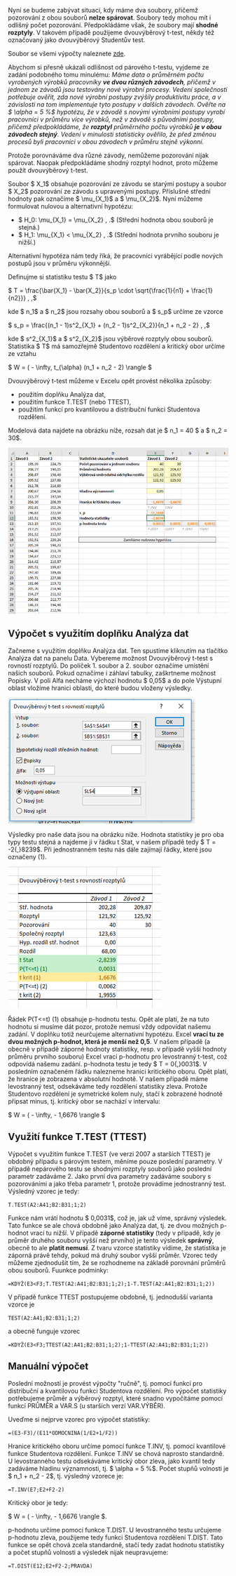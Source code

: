 Nyní se budeme zabývat situací, kdy máme dva soubory, přičemž pozorování z obou souborů **nelze spárovat**. Soubory tedy mohou mít i odlišný počet pozorování. Předpokládáme však, že soubory mají **shodné rozptyly**. V takovém případě použijeme dvouvýběrový t-test, někdy též označovaný jako dvouvýběrový Studentův test.

Soubor se všemi výpočty naleznete [zde](media/t-test-dvouvyberovy/dvouvyberovy_t-test.xlsx).

Abychom si přesně ukázali odlišnost od párového t-testu, vyjdeme ze zadání podobného tomu minulému: *Máme data o průměrném počtu vyrobených výrobků pracovníky **ve dvou různých závodech**, přičemž v jednom ze závodů jsou testovány nové výrobní procesy. Vedení společnosti potřebuje ověřit, zda nové výrobní postupy zvýšily produktivitu práce, a v závislosti na tom implementuje tyto postupy v dalších závodech. Ověřte na $ \alpha = 5 %$ hypotézu, že v závodě s novými výrobními postupy vyrobí pracovníci v průměru více výrobků, než v závodě s původními postupy, přičemž předpokládáme, že **rozptyl** průměrného počtu výrobků **je v obou závodech stejný**. Vedení v minulosti statisticky ověřilo, že před změnou procesů byli pracovníci v obou závodech v průměru stejně výkonní.*

Protože porovnáváme dva různé závody, nemůžeme pozorování nijak spárovat. Naopak předpokládáme shodný rozptyl hodnot, proto můžeme použít dvouvýběrový t-test.

Soubor $ X_1$ obsahuje pozorování ze závodu se starými postupy a soubor $ X_2$ pozorování ze závodu s upravenými postupy. Příslušné střední hodnoty pak označíme $ \mu_{X_1}$ a $ \mu_{X_2}$. Nyní můžeme formulovat nulovou a alternativní hypotézu:

* $ H_0: \mu_{X_1} = \mu_{X_2} \, .$ (Střední hodnota obou souborů je stejná.)
* $ H_1: \mu_{X_1} < \mu_{X_2} \, .$ (Střední hodnota prvního souboru je nižší.)

Alternativní hypotéza nám tedy říká, že pracovníci vyrábějící podle nových postupů jsou v průměru výkonnější.

Definujme si statistiku testu $ T$ jako

$ T = \frac{\bar{X_1} - \bar{X_2}}{s_p \cdot \sqrt{\frac{1}{n1} + \frac{1}{n2}}} \, ,$

kde $ n_1$ a $ n_2$ jsou rozsahy obou souborů a $ s_p$ určíme ze vzorce

$ s_p = \frac{(n_1 - 1)s^2_{X_1} + (n_2 - 1)s^2_{X_2}}{n_1 + n_2 - 2} \, ,$

kde $ s^2_{X_1}$ a $ s^2_{X_2}$ jsou výběrové rozptyly obou souborů. Statistika $ T$ má samozřejmě Studentovo rozdělení a kritický obor určíme ze vztahu

$ W = ( - \infty,  t_{\alpha} (n_1 + n_2 - 2) \rangle $

Dvouvýběrový t-test můžeme v Excelu opět provést několika způsoby:

* použitím doplňku Analýza dat,
* použitím funkce T.TEST (nebo TTEST),
* použitím funkcí pro kvantilovou a distribuční funkci Studentova rozdělení.

Modelová data najdete na obrázku níže, rozsah dat je $ n_1 = 40 $ a $ n_2 = 30$.

![dvouvýběrový t-test data](media/t-test-dvouvyberovy/dvouvc3bdbc49brovc3bd-t-test-data.png)

## Výpočet s využitím doplňku Analýza dat

Začneme s využitím doplňku Analýza dat. Ten spustíme kliknutím na tlačítko Analýza dat na panelu Data. Vybereme možnost Dvouvýběrový t-test s rovností rozptylů. Do políček 1. soubor a 2. soubor označíme umístění našich souborů. Pokud označíme i záhlaví tabulky, zaškrtneme možnost Popisky. V poli Alfa necháme výchozí hodnotu $ 0,05$ a do pole Výstupní oblast vložíme hranici oblasti, do které budou vloženy výsledky.

![dvouvýběrový t-test analýza dat](media/t-test-dvouvyberovy/dvouvc3bdbc49brovc3bd-t-test-analc3bdza-dat.png)

Výsledky pro naše data jsou na obrázku níže. Hodnota statistiky je pro oba typy testu stejná a najdeme ji v řádku t Stat, v našem případě tedy $ T = -2{,}8239$. Při jednostranném testu nás dále zajímají řádky, které jsou označeny (1).

![dvouvýběrový t-test analýza dat 2](media/t-test-dvouvyberovy/dvouvc3bdbc49brovc3bd-t-test-analc3bdza-dat-2.png)

Řádek P(T<=t) (1) obsahuje p-hodnotu testu. Opět ale platí, že na tuto hodnotu si musíme dát pozor, protože nemusí vždy odpovídat našemu zadání. V doplňku totiž neurčujeme alternativní hypotézu. Excel **vrací tu ze dvou možných p-hodnot, která je menší než 0,5**. V našem případě (a obecně v případě záporné hodnoty statistiky, resp. v případě vyšší hodnoty průměru prvního souboru) Excel vrací p-hodnotu pro levostranný t-test, což odpovídá našemu zadání. p-hodnota testu je tedy $ T = 0{,}0031$. V posledním označeném řádku nalezneme hranici kritického oboru. Opět platí, že hranice je zobrazena v absolutní hodnotě. V našem případě máme levostranný test, odsekáváme tedy rozdělení statistiky zleva. Protože Studentovo rozdělení je symetrické kolem nuly, stačí k zobrazené hodnotě připsat minus, tj. kritický obor se nachází v intervalu:

$ W = ( - \infty,  - 1,6676 \rangle $

## Využití funkce T.TEST (TTEST)

Výpočet s využitím funkce T.TEST (ve verzi 2007 a starších TTEST) je obdobný případu s párovým testem, měníme pouze poslední parametry. V případě nepárového testu se shodnými rozptyly souborů jako poslední parametr zadáváme 2. Jako první dva parametry zadáváme soubory s pozorováními a jako třeba parametr 1, protože provádíme jednostranný test. Výsledný vzorec je tedy:

```
T.TEST(A2:A41;B2:B31;1;2)
```

Funkce nám vrátí hodnotu $ 0,0031$, což je, jak už víme, správný výsledek. Tato funkce se ale chová obdobně jako Analýza dat, tj. ze dvou možných p-hodnot vrací tu nižší. V případě **záporné statistiky** (tedy v případě, kdy je průměr druhého souboru vyšší než prvního) je tento výsledek **správný**, obecně to ale **platit nemusí**. Z tvaru vzorce statistiky vidíme, že statistika je záporná právě tehdy, pokud má druhý soubor vyšší průměr. Vzorec tedy můžeme zjednodušit tím, že se rozhodneme na základě porovnání průměrů obou souborů. Fuunkce podmínky:

```
=KDYŽ(E3<F3;T.TEST(A2:A41;B2:B31;1;2);1-T.TEST(A2:A41;B2:B31;1;2))
```

V případě funkce TTEST postupujeme obdobně, tj. jednodušší varianta vzorce je

```
TEST(A2:A41;B2:B31;1;2)
```

a obecně funguje vzorec

```
=KDYŽ(E3<F3;TTEST(A2:A41;B2:B31;1;2);1-TTEST(A2:A41;B2:B31;1;2))
```

## Manuální výpočet

Poslední možností je provést výpočty "ručně", tj. pomocí funkcí pro distribuční a kvantilovou funkci Studentova rozdělení. Pro výpočet statistiky potřebujeme průměr a výběrový rozptyl, které snadno vypočítáme pomocí funkcí PRŮMĚR a VAR.S (u starších verzí VAR.VÝBĚR).

Uveďme si nejprve vzorec pro výpočet statistiky:

```
=(E3-F3)/(E11*ODMOCNINA(1/E2+1/F2))
```
Hranice kritického oboru určíme pomocí funkce T.INV, tj. pomocí kvantilové funkce Studentova rozdělení. Funkce T.INV se chová naprosto standardně. U levostranného testu odsekáváme kritický obor zleva, jako kvantil tedy zadáváme hladinu významnosti, tj. $ \alpha = 5 %$. Počet stupňů volnosti je $ n_1 + n_2 - 2$, tj. výsledný vzorece je:

```
=T.INV(E7;E2+F2-2)
```

Kritický obor je tedy:

$ W = ( - \infty,  - 1,6676 \rangle $.

p-hodnotu určíme pomocí funkce T.DIST. U levostranného testu určujeme p-hodnotu zleva, použijeme tedy funkci Studentova rozdělení T.DIST. Tato funkce se opět chová zcela standardně, stačí tedy zadat hodnotu statistiky a počet stupňů volnosti a výsledek nijak neupravujeme:

```
=T.DIST(E12;E2+F2-2;PRAVDA)
```
